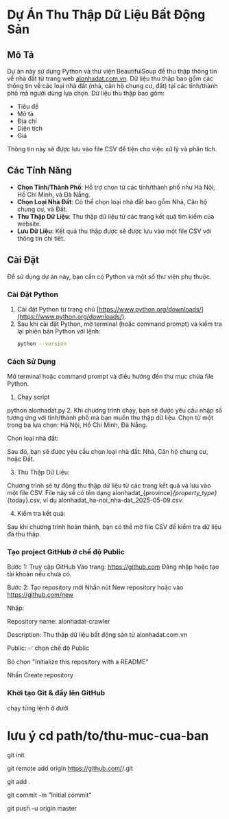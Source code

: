 # Dự Án Thu Thập Dữ Liệu Bất Động Sản

## Mô Tả
Dự án này sử dụng Python và thư viện BeautifulSoup để thu thập thông tin về nhà đất từ trang web [alonhadat.com.vn](https://alonhadat.com.vn). Dữ liệu thu thập bao gồm các thông tin về các loại nhà đất (nhà, căn hộ chung cư, đất) tại các tỉnh/thành phố mà người dùng lựa chọn. Dữ liệu thu thập bao gồm:

- Tiêu đề
- Mô tả
- Địa chỉ
- Diện tích
- Giá

Thông tin này sẽ được lưu vào file CSV để tiện cho việc xử lý và phân tích.

## Các Tính Năng
- **Chọn Tỉnh/Thành Phố**: Hỗ trợ chọn từ các tỉnh/thành phố như Hà Nội, Hồ Chí Minh, và Đà Nẵng.
- **Chọn Loại Nhà Đất**: Có thể chọn loại nhà đất bao gồm Nhà, Căn hộ chung cư, và Đất.
- **Thu Thập Dữ Liệu**: Thu thập dữ liệu từ các trang kết quả tìm kiếm của website.
- **Lưu Dữ Liệu**: Kết quả thu thập được sẽ được lưu vào một file CSV với thông tin chi tiết.

## Cài Đặt
Để sử dụng dự án này, bạn cần có Python và một số thư viện phụ thuộc.

### Cài Đặt Python
1. Cài đặt Python từ trang chủ [https://www.python.org/downloads/](https://www.python.org/downloads/).
2. Sau khi cài đặt Python, mở terminal (hoặc command prompt) và kiểm tra lại phiên bản Python với lệnh:
   ```bash
   python --version

### Cách Sử Dụng


Mở terminal hoặc command prompt và điều hướng đến thư mục chứa file Python.

1. Chạy script 

python alonhadat.py
2. Khi chương trình chạy, bạn sẽ được yêu cầu nhập số tương ứng với tỉnh/thành phố mà bạn muốn thu thập dữ liệu. Chọn từ một trong ba lựa chọn: Hà Nội, Hồ Chí Minh, Đà Nẵng.

Chọn loại nhà đất:

Sau đó, bạn sẽ được yêu cầu chọn loại nhà đất: Nhà, Căn hộ chung cư, hoặc Đất.

3. Thu Thập Dữ Liệu:

Chương trình sẽ tự động thu thập dữ liệu từ các trang kết quả và lưu vào một file CSV. File này sẽ có tên dạng alonhadat_{province}_{property_type}_{today}.csv, ví dụ alonhadat_ha-noi_nha-dat_2025-05-09.csv.

4. Kiểm tra kết quả:

Sau khi chương trình hoàn thành, bạn có thể mở file CSV để kiểm tra dữ liệu đã thu thập.

### Tạo project GitHub ở chế độ Public
Bước 1: Truy cập GitHub
Vào trang: https://github.com
Đăng nhập hoặc tạo tài khoản nếu chưa có.

Bước 2: Tạo repository mới
Nhấn nút New repository hoặc vào https://github.com/new

Nhập:

Repository name: alonhadat-crawler 

Description: Thu thập dữ liệu bất động sản từ alonhadat.com.vn

Public: ✅ chọn chế độ Public

Bỏ chọn "Initialize this repository with a README"

Nhấn Create repository


###  Khởi tạo Git & đẩy lên GitHub
chạy từng lệnh ở dưới


# lưu ý  cd path/to/thu-muc-cua-ban

git init

git remote add origin https://github.com/<ten-ban>/<ten-repo>.git

git add .

git commit -m "Initial commit"

git push -u origin master




